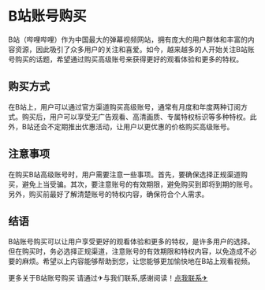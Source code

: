 # B站账号购买

B站（哔哩哔哩）作为中国最大的弹幕视频网站，拥有庞大的用户群体和丰富的内容资源，因此吸引了众多用户的关注和喜爱。如今，越来越多的人开始关注B站账号购买的话题，希望通过购买高级账号来获得更好的观看体验和更多的特权。

## 购买方式

在B站上，用户可以通过官方渠道购买高级账号，通常有月度和年度两种订阅方式。购买后，用户可以享受无广告观看、高清画质、专属特权标识等多种特权。此外，B站还会不定期推出优惠活动，让用户以更优惠的价格购买高级账号。

## 注意事项

在购买B站高级账号时，用户需要注意一些事项。首先，要确保选择正规渠道购买，避免上当受骗。其次，要注意账号的有效期限，避免购买到即将到期的账号。另外，购买前最好了解清楚账号的特权内容，确保符合个人需求。

## 结语

B站账号购买可以让用户享受更好的观看体验和更多的特权，是许多用户的选择。但在购买时，务必选择正规渠道，注意账号的有效期限和特权内容，以免造成不必要的麻烦。希望以上内容能够帮助到您，让您能够更加愉快地在B站上观看视频。

更多关于B站账号购买 请通过✈与我们联系,感谢阅读！[点我联系✈](https://en.G208.com)